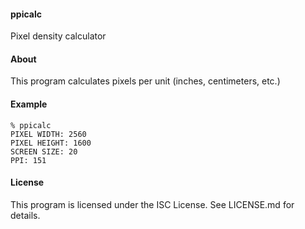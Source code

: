 #### ppicalc
Pixel density calculator

#### About
This program calculates pixels per unit (inches, centimeters, etc.)

#### Example
    % ppicalc
    PIXEL WIDTH: 2560
    PIXEL HEIGHT: 1600
    SCREEN SIZE: 20
    PPI: 151
    
#### License
This program is licensed under the ISC License. See LICENSE.md for details.
